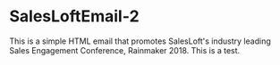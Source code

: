 # SalesLoftEmail-2
This is a simple HTML email that promotes SalesLoft's industry leading Sales Engagement Conference, Rainmaker 2018. This is a test.
